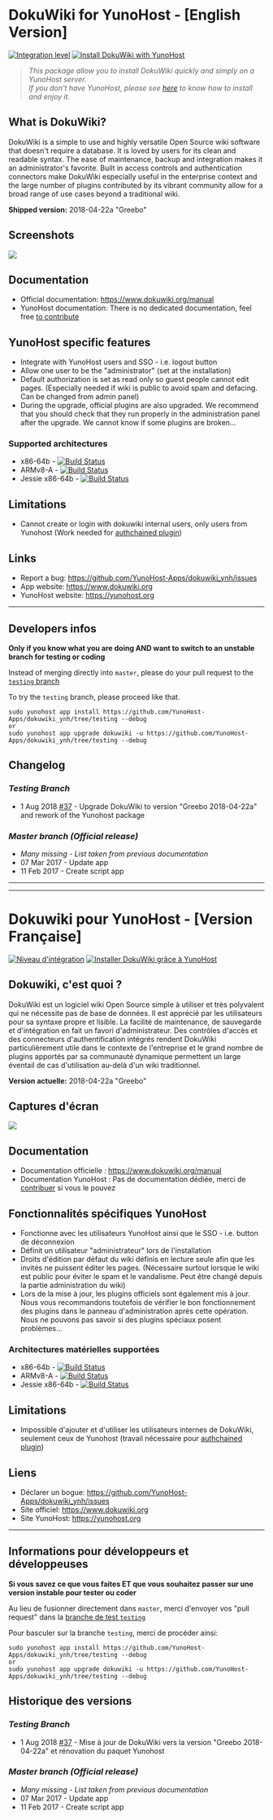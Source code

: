 # DokuWiki for YunoHost - [English Version]

[![Integration level](https://dash.yunohost.org/integration/dokuwiki.svg)](https://ci-apps-dev.yunohost.org/jenkins/job/dokuwiki%20%28Official%29/lastBuild/consoleFull)
[![Install DokuWiki with YunoHost](https://install-app.yunohost.org/install-with-yunohost.png)](https://install-app.yunohost.org/?app=dokuwiki)

> *This package allow you to install DokuWiki quickly and simply on a YunoHost server.  
If you don't have YunoHost, please see [here](https://yunohost.org/#/install) to know how to install and enjoy it.*

## What is DokuWiki?

DokuWiki is a simple to use and highly versatile Open Source wiki software that doesn't require a database. It is loved by users for its clean and readable syntax. The ease of maintenance, backup and integration makes it an administrator's favorite. Built in access controls and authentication connectors make DokuWiki especially useful in the enterprise context and the large number of plugins contributed by its vibrant community allow for a broad range of use cases beyond a traditional wiki.

**Shipped version:** 2018-04-22a "Greebo"

## Screenshots

![](https://www.dokuwiki.org/_media/dokuwikimainwindow.png)

## Documentation

* Official documentation: https://www.dokuwiki.org/manual
* YunoHost documentation: There is no dedicated documentation, feel free [to contribute](https://yunohost.org/#/app_dokuwiki)

## YunoHost specific features

* Integrate with YunoHost users and SSO - i.e. logout button
* Allow one user to be the "administrator" (set at the installation)
* Default authorization is set as read only so guest people cannot edit pages. (Especially needed if wiki is public to avoid spam and defacing. Can be changed from admin panel)
* During the upgrade, official plugins are also upgraded. We recommend that you should check that they run properly in the administration panel after the upgrade. We cannot know if some plugins are broken...

### Supported architectures

* x86-64b - [![Build Status](https://ci-apps.yunohost.org/jenkins/job/dokuwiki%20(Official)/lastBuild/console/badge/icon)](https://ci-apps.yunohost.org/jenkins/job/dokuwiki%20(Official)/lastBuild/console)
* ARMv8-A - [![Build Status](https://ci-apps-arm.yunohost.org/jenkins/job/dokuwiki_ynh%20(Official)%20(%7EARM%7E)/badge/icon)](https://ci-apps-arm.yunohost.org/jenkins/job/dokuwiki_ynh%20(Official)%20(%7EARM%7E))
* Jessie x86-64b - [![Build Status](https://ci-stretch.nohost.me/jenkins/job/dokuwiki_ynh%20(Official)/badge/icon)](https://ci-stretch.nohost.me/jenkins/job/dokuwiki_ynh%20(Official))

## Limitations

* Cannot create or login with dokuwiki internal users, only users from Yunohost (Work needed for [authchained plugin](https://www.dokuwiki.org/plugin:authchained))

## Links

 * Report a bug: https://github.com/YunoHost-Apps/dokuwiki_ynh/issues
 * App website: https://www.dokuwiki.org
 * YunoHost website: https://yunohost.org

---

## Developers infos

**Only if you know what you are doing AND want to switch to an unstable branch for testing or coding**

Instead of merging directly into `master`, please do your pull request to the [`testing` branch](https://github.com/YunoHost-Apps/dokuwiki_ynh/tree/testing)

To try the `testing` branch, please proceed like that.
```
sudo yunohost app install https://github.com/YunoHost-Apps/dokuwiki_ynh/tree/testing --debug
or
sudo yunohost app upgrade dokuwiki -u https://github.com/YunoHost-Apps/dokuwiki_ynh/tree/testing --debug
```

## Changelog
 
### _Testing Branch_

 * 1 Aug 2018 [#37](https://github.com/YunoHost-Apps/dokuwiki_ynh/pull/37) - Upgrade DokuWiki to version "Greebo 2018-04-22a" and rework of the Yunohost package

### _Master branch (Official release)_
* *Many missing - List taken from previous documentation*
* 07 Mar 2017 - Update app
* 11 Feb 2017 - Create script app



------------------
------------------



# Dokuwiki pour YunoHost - [Version Française]

[![Niveau d'intégration](https://dash.yunohost.org/integration/dokuwiki.svg)](https://ci-apps-dev.yunohost.org/jenkins/job/dokuwiki%20%28Official%29/lastBuild/consoleFull)
[![Installer DokuWiki grâce à YunoHost](https://install-app.yunohost.org/install-with-yunohost.png)](https://install-app.yunohost.org/?app=dokuwiki)

## Dokuwiki, c'est quoi ?

DokuWiki est un logiciel wiki Open Source simple à utiliser et très polyvalent qui ne nécessite pas de base de données. Il est apprécié par les utilisateurs pour sa syntaxe propre et lisible. La facilité de maintenance, de sauvegarde et d'intégration en fait un favori d'administrateur. Des contrôles d'accès et des connecteurs d'authentification intégrés rendent DokuWiki particulièrement utile dans le contexte de l'entreprise et le grand nombre de plugins apportés par sa communauté dynamique permettent un large éventail de cas d'utilisation au-delà d'un wiki traditionnel.

**Version actuelle:** 2018-04-22a "Greebo"

## Captures d'écran

![](https://www.dokuwiki.org/_media/dokuwikimainwindow.png)

## Documentation

* Documentation officielle : https://www.dokuwiki.org/manual
* Documentation YunoHost : Pas de documentation dédiée, merci de [contribuer](https://yunohost.org/#/app_dokuwiki_fr) si vous le pouvez

## Fonctionnalités spécifiques YunoHost

* Fonctionne avec les utilisateurs YunoHost ainsi que le SSO - i.e. button de déconnexion
* Définit un utilisateur "administrateur" lors de l'installation
* Droits d'édition par défaut du wiki définis en lecture seule afin que les invités ne puissent éditer les pages. (Nécessaire surtout lorsque le wiki est public pour éviter le spam et le vandalisme. Peut être changé depuis la partie administration du wiki)
* Lors de la mise à jour, les plugins officiels sont également mis à jour. Nous vous recommandons toutefois de vérifier le bon fonctionnement des plugins dans le panneau d'administration après cette opération. Nous ne pouvons pas savoir si des plugins spéciaux posent problèmes...

### Architectures matérielles supportées

* x86-64b - [![Build Status](https://ci-apps.yunohost.org/jenkins/job/dokuwiki%20(Official)/lastBuild/console/badge/icon)](https://ci-apps.yunohost.org/jenkins/job/dokuwiki%20(Official)/lastBuild/console)
* ARMv8-A - [![Build Status](https://ci-apps-arm.yunohost.org/jenkins/job/dokuwiki_ynh%20(Official)%20(%7EARM%7E)/badge/icon)](https://ci-apps-arm.yunohost.org/jenkins/job/dokuwiki_ynh%20(Official)%20(%7EARM%7E))
* Jessie x86-64b - [![Build Status](https://ci-stretch.nohost.me/jenkins/job/dokuwiki_ynh%20(Official)/badge/icon)](https://ci-stretch.nohost.me/jenkins/job/dokuwiki_ynh%20(Official))

## Limitations

* Impossible d'ajouter et d'utiliser les utilisateurs internes de DokuWiki, seulement ceux de Yunohost (travail nécessaire pour [authchained plugin](https://www.dokuwiki.org/plugin:authchained))

## Liens

 * Déclarer un bogue: https://github.com/YunoHost-Apps/dokuwiki_ynh/issues
 * Site officiel: https://www.dokuwiki.org
 * Site YunoHost: https://yunohost.org

---

## Informations pour développeurs et développeuses

**Si vous savez ce que vous faites ET que vous souhaitez passer sur une version instable pour tester ou coder**

Au lieu de fusionner directement dans `master`, merci d'envoyer vos "pull request" dans la [branche de test `testing`](https://github.com/YunoHost-Apps/dokuwiki_ynh/tree/testing)

Pour basculer sur la branche `testing`, merci de procéder ainsi:
```
sudo yunohost app install https://github.com/YunoHost-Apps/dokuwiki_ynh/tree/testing --debug
or
sudo yunohost app upgrade dokuwiki -u https://github.com/YunoHost-Apps/dokuwiki_ynh/tree/testing --debug
```

## Historique des versions
 
### _Testing Branch_

 * 1 Aug 2018 [#37](https://github.com/YunoHost-Apps/dokuwiki_ynh/pull/37) - Mise à jour de DokuWiki vers la version "Greebo 2018-04-22a" et rénovation du paquet Yunohost

### _Master branch (Official release)_
* *Many missing - List taken from previous documentation*
* 07 Mar 2017 - Update app
* 11 Feb 2017 - Create script app
